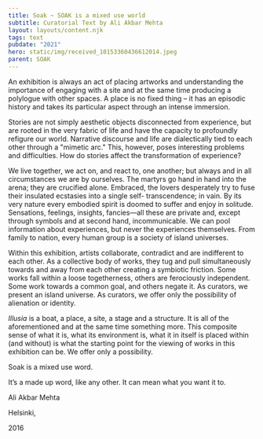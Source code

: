 ```yaml
---
title: Soak ~ SOAK is a mixed use world
subtitle: Curatorial Text by Ali Akbar Mehta
layout: layouts/content.njk
tags: text
pubdate: "2021"
hero: static/img/received_10153360436612014.jpeg
parent: SOAK
---
```

An exhibition is always an act of placing artworks and understanding the
importance of engaging with a site and at the same time producing a polylogue
with other spaces. A place is no fixed thing – it has an episodic history and
takes its particular aspect through an intense immersion.

Stories are not simply aesthetic objects disconnected from experience, but are rooted in the very fabric of life and have the capacity to profoundly refigure our world. Narrative discourse and life are dialectically tied to each other through a "mimetic arc." This, however, poses interesting problems and difficulties. How do stories affect the transformation of experience?

We live together, we act on, and react to, one another; but always and in all circumstances we are by ourselves. The martyrs go hand in hand into the arena; they are crucified alone. Embraced, the lovers desperately try to fuse their insulated ecstasies into a single self- transcendence; in vain. By its very nature every embodied spirit is doomed to suffer and enjoy in solitude. Sensations, feelings, insights, fancies—all these are private and, except through symbols and at second hand, incommunicable. We can pool information about experiences, but never the experiences themselves. From family to nation, every human group is a society of island universes.

Within this exhibition, artists collaborate, contradict and are indifferent to each other. As a collective body of works, they tug and pull simultaneously towards and away from each other creating a symbiotic friction. Some works fall within a loose togetherness, others are ferociously independent. Some work towards a common goal, and others negate it. As curators, we present an island universe. As curators, we offer only the possibility of alienation or identity.

_Illusia_ is a boat, a place, a site, a stage and a structure. It is all of the aforementioned and at the same time something more. This composite sense of what it is, what its environment is, what it in itself is placed within (and without) is what the starting point for the viewing of works in this exhibition can be. We offer only a possibility.

Soak is a mixed use word.

It’s a made up word, like any other. It can mean what you want it to.



Ali Akbar Mehta

Helsinki,

2016
